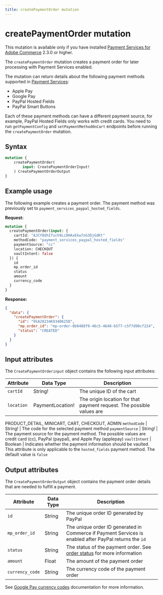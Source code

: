 ```yaml
---
title: createPaymentOrder mutation
---
```


# createPaymentOrder mutation

<InlineAlert variant="info" slots="text" />

This mutation is available only if you have installed [Payment Services for Adobe Commerce](https://commercemarketplace.adobe.com/magento-payment-services.html) 2.3.0 or higher.

The `createPaymentOrder` mutation creates a payment order for later processing with Payment Services enabled.

The mutation can return details about the following payment methods supported in [Payment Services](https://experienceleague.adobe.com/docs/commerce-merchant-services/payment-services/payments-checkout/payments-options.html):

* Apple Pay
* Google Pay
* PayPal Hosted Fields
* PayPal Smart Buttons

Each of these payment methods can have a different payment source, for example, PayPal Hosted Fields only works with credit cards. You need to run `getPaymentConfig` and `setPaymentMethodOnCart` endpoints before running the `createPaymentOrder` mutation.

## Syntax

```graphql
mutation { 
    createPaymentOrder(
        input: CreatePaymentOrderInput! 
    ) CreatePaymentOrderOutput    
}
```

## Example usage

The following example creates a payment order. The payment method was previously set to `payment_services_paypal_hosted_fields`.

**Request:**

```graphql
mutation {
  createPaymentOrder(input: {
    cartId: "AJCY8dhIfuch9LcDHAxEkw7oG3DjGdKt"
    methodCode: "payment_services_paypal_hosted_fields"
    paymentSource: "cc"
    location: CHECKOUT
    vaultIntent: false
  }) {
    id
    mp_order_id
    status
    amount
    currency_code
  }
}
```

**Response:**

```json
{
  "data": {
    "createPaymentOrder": {
      "id": "9SA28234K9340625D",
      "mp_order_id": "mp-order-8b0488f9-46c5-4640-b577-c5f7d90cf224",
      "status": "CREATED"
    }
  }
}
```

## Input attributes

The `CreatePaymentOrderinput` object contains the following input attributes:

Attribute |  Data Type | Description
--- | --- | ---
`cartId` | String! | The unique ID of the cart
`location` | PaymentLocation! | The origin location for that payment request. The possible values are
PRODUCT_DETAIL, MINICART, CART, CHECKOUT, ADMIN
`methodCode` | String! | The code for the selected payment method
`paymentSource` | String! | The payment source for the payment method. The possible values are credit card (cc), PayPal (paypal), and Apple Pay (applepay)
`vaultIntent` | Boolean | Indicates whether the payment information should be vaulted. This attribute is only applicable to the `hosted_fields` payment method. The default value is `false`

## Output attributes

The `CreatePaymentOrderOutput` object contains the payment order details that are needed to fulfill a payment.

Attribute |  Data Type | Description
--- | --- | ---
`id` | String | The unique order ID generated by PayPal
`mp_order_id` | String | The unique order ID generated in Commerce if Payment Services is enabled after PayPal returns the `id`
`status` | String | The status of the payment order. See [order status](https://experienceleague.adobe.com/docs/commerce-admin/stores-sales/order-management/orders/order-status.html) for more information
`amount` | Float | The amount of the payment order
`currency_code` | String | The currency code of the payment order

See [Google Pay currency codes](https://developers.google.com/adsense/management/appendix/currencies) documentation for more information.
